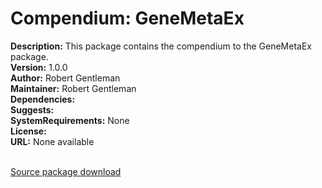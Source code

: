 # Compendium: GeneMetaEx

<p>
<b>Description:</b> This package contains the compendium to the GeneMetaEx package.<br />
<b>Version:</b> 1.0.0<br />
<b>Author:</b> Robert Gentleman <br />
<b>Maintainer:</b> Robert Gentleman <br />
<b>Dependencies:</b> <br />
<b>Suggests:</b> <br />
<b>SystemRequirements:</b> None<br />
<b>License:</b> <br />
<b>URL:</b> None available<br /><br />
</p>

[Source package download](GeneMetaEx_1.0.0.tar.gz)

        
